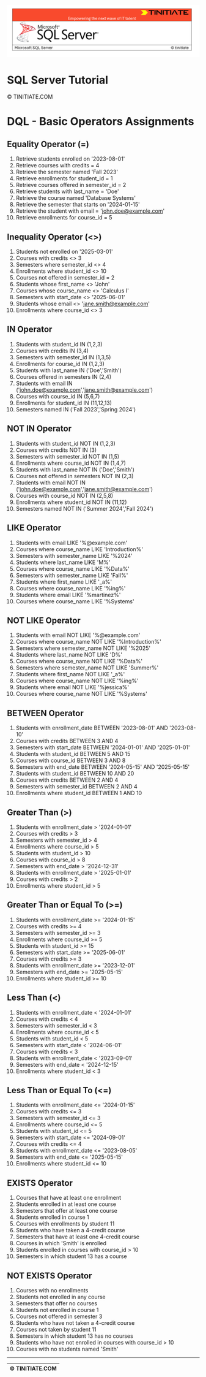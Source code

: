 ![SQL Server Tinitiate Image](../../../sqlserver-sql/sqlserver.png)

# SQL Server Tutorial

&copy; TINITIATE.COM

# DQL - Basic Operators Assignments

## Equality Operator (=)
1. Retrieve students enrolled on '2023-08-01'
2. Retrieve courses with credits = 4
3. Retrieve the semester named 'Fall 2023'
4. Retrieve enrollments for student_id = 1
5. Retrieve courses offered in semester_id = 2
6. Retrieve students with last_name = 'Doe'
7. Retrieve the course named 'Database Systems'
8. Retrieve the semester that starts on '2024-01-15'
9. Retrieve the student with email = 'john.doe@example.com'
10. Retrieve enrollments for course_id = 5

## Inequality Operator (<>)
1. Students not enrolled on '2025-03-01'
2. Courses with credits <> 3
3. Semesters where semester_id <> 4
4. Enrollments where student_id <> 10
5. Courses not offered in semester_id = 2
6. Students whose first_name <> 'John'
7. Courses whose course_name <> 'Calculus I'
8. Semesters with start_date <> '2025-06-01'
9. Students whose email <> 'jane.smith@example.com'
10. Enrollments where course_id <> 3

## IN Operator
1. Students with student_id IN (1,2,3)
2. Courses with credits IN (3,4)
3. Semesters with semester_id IN (1,3,5)
4. Enrollments for course_id IN (1,2,3)
5. Students with last_name IN ('Doe','Smith')
6. Courses offered in semesters IN (2,4)
7. Students with email IN ('john.doe@example.com','jane.smith@example.com')
8. Courses with course_id IN (5,6,7)
9. Enrollments for student_id IN (11,12,13)
10. Semesters named IN ('Fall 2023','Spring 2024')

## NOT IN Operator
1. Students with student_id NOT IN (1,2,3)
2. Courses with credits NOT IN (3)
3. Semesters with semester_id NOT IN (1,5)
4. Enrollments where course_id NOT IN (1,4,7)
5. Students with last_name NOT IN ('Doe','Smith')
6. Courses not offered in semesters NOT IN (2,3)
7. Students with email NOT IN ('john.doe@example.com','jane.smith@example.com')
8. Courses with course_id NOT IN (2,5,8)
9. Enrollments where student_id NOT IN (11,12)
10. Semesters named NOT IN ('Summer 2024','Fall 2024')

## LIKE Operator
1. Students with email LIKE '%@example.com'
2. Courses where course_name LIKE 'Introduction%'
3. Semesters with semester_name LIKE '%2024'
4. Students where last_name LIKE 'M%'
5. Courses where course_name LIKE '%Data%'
6. Semesters with semester_name LIKE 'Fall%'
7. Students where first_name LIKE '_a%'
8. Courses where course_name LIKE '%ing%'
9. Students where email LIKE '%martinez%'
10. Courses where course_name LIKE '%Systems'

## NOT LIKE Operator
1. Students with email NOT LIKE '%@example.com'
2. Courses where course_name NOT LIKE '%Introduction%'
3. Semesters where semester_name NOT LIKE '%2025'
4. Students where last_name NOT LIKE 'D%'
5. Courses where course_name NOT LIKE '%Data%'
6. Semesters where semester_name NOT LIKE 'Summer%'
7. Students where first_name NOT LIKE '_a%'
8. Courses where course_name NOT LIKE '%ing%'
9. Students where email NOT LIKE '%jessica%'
10. Courses where course_name NOT LIKE '%Systems'

## BETWEEN Operator
1. Students with enrollment_date BETWEEN '2023-08-01' AND '2023-08-10'
2. Courses with credits BETWEEN 3 AND 4
3. Semesters with start_date BETWEEN '2024-01-01' AND '2025-01-01'
4. Students with student_id BETWEEN 5 AND 15
5. Courses with course_id BETWEEN 3 AND 8
6. Semesters with end_date BETWEEN '2024-05-15' AND '2025-05-15'
7. Students with student_id BETWEEN 10 AND 20
8. Courses with credits BETWEEN 2 AND 4
9. Semesters with semester_id BETWEEN 2 AND 4
10. Enrollments where student_id BETWEEN 1 AND 10

## Greater Than (>)
1. Students with enrollment_date > '2024-01-01'
2. Courses with credits > 3
3. Semesters with semester_id > 4
4. Enrollments where course_id > 5
5. Students with student_id > 10
6. Courses with course_id > 8
7. Semesters with end_date > '2024-12-31'
8. Students with enrollment_date > '2025-01-01'
9. Courses with credits > 2
10. Enrollments where student_id > 5

## Greater Than or Equal To (>=)
1. Students with enrollment_date >= '2024-01-15'
2. Courses with credits >= 4
3. Semesters with semester_id >= 3
4. Enrollments where course_id >= 5
5. Students with student_id >= 15
6. Semesters with start_date >= '2025-06-01'
7. Courses with credits >= 3
8. Students with enrollment_date >= '2023-12-01'
9. Semesters with end_date >= '2025-05-15'
10. Enrollments where student_id >= 10

## Less Than (<)
1. Students with enrollment_date < '2024-01-01'
2. Courses with credits < 4
3. Semesters with semester_id < 3
4. Enrollments where course_id < 5
5. Students with student_id < 5
6. Semesters with start_date < '2024-06-01'
7. Courses with credits < 3
8. Students with enrollment_date < '2023-09-01'
9. Semesters with end_date < '2024-12-15'
10. Enrollments where student_id < 3

## Less Than or Equal To (<=)
1. Students with enrollment_date <= '2024-01-15'
2. Courses with credits <= 3
3. Semesters with semester_id <= 3
4. Enrollments where course_id <= 5
5. Students with student_id <= 5
6. Semesters with start_date <= '2024-09-01'
7. Courses with credits <= 4
8. Students with enrollment_date <= '2023-08-05'
9. Semesters with end_date <= '2025-05-15'
10. Enrollments where student_id <= 10

## EXISTS Operator
1. Courses that have at least one enrollment
2. Students enrolled in at least one course
3. Semesters that offer at least one course
4. Students enrolled in course 1
5. Courses with enrollments by student 11
6. Students who have taken a 4-credit course
7. Semesters that have at least one 4-credit course
8. Courses in which 'Smith' is enrolled
9. Students enrolled in courses with course_id > 10
10. Semesters in which student 13 has a course

## NOT EXISTS Operator
1. Courses with no enrollments
2. Students not enrolled in any course
3. Semesters that offer no courses
4. Students not enrolled in course 1
5. Courses not offered in semester 3
6. Students who have not taken a 4-credit course
7. Courses not taken by student 11
8. Semesters in which student 13 has no courses
9. Students who have not enrolled in courses with course_id > 10
10. Courses with no students named 'Smith'

***
| &copy; TINITIATE.COM |
|----------------------|
